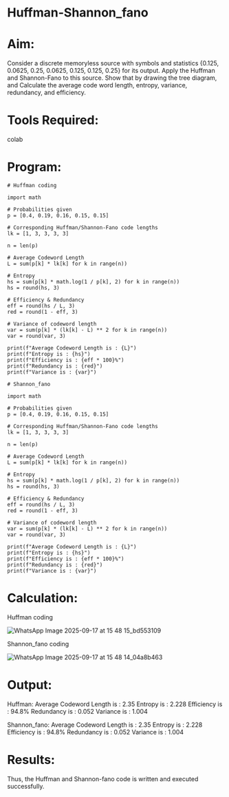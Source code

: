 # Huffman-Shannon_fano
# Aim:
Consider a discrete memoryless source with symbols and statistics {0.125, 0.0625, 0.25, 0.0625, 0.125, 0.125, 0.25} for its output. 
Apply the Huffman and Shannon-Fano to this source. 
Show that by drawing the tree diagram, and 
Calculate the average code word length, entropy, variance, redundancy, and efficiency.
# Tools Required:

colab

# Program:
```
# Huffman coding

import math

# Probabilities given
p = [0.4, 0.19, 0.16, 0.15, 0.15]

# Corresponding Huffman/Shannon-Fano code lengths
lk = [1, 3, 3, 3, 3]

n = len(p)

# Average Codeword Length
L = sum(p[k] * lk[k] for k in range(n))

# Entropy
hs = sum(p[k] * math.log(1 / p[k], 2) for k in range(n))
hs = round(hs, 3)

# Efficiency & Redundancy
eff = round(hs / L, 3)
red = round(1 - eff, 3)

# Variance of codeword length
var = sum(p[k] * (lk[k] - L) ** 2 for k in range(n))
var = round(var, 3)

print(f"Average Codeword Length is : {L}")
print(f"Entropy is : {hs}")
print(f"Efficiency is : {eff * 100}%")
print(f"Redundancy is : {red}")
print(f"Variance is : {var}")

# Shannon_fano

import math

# Probabilities given
p = [0.4, 0.19, 0.16, 0.15, 0.15]

# Corresponding Huffman/Shannon-Fano code lengths
lk = [1, 3, 3, 3, 3]

n = len(p)

# Average Codeword Length
L = sum(p[k] * lk[k] for k in range(n))

# Entropy
hs = sum(p[k] * math.log(1 / p[k], 2) for k in range(n))
hs = round(hs, 3)

# Efficiency & Redundancy
eff = round(hs / L, 3)
red = round(1 - eff, 3)

# Variance of codeword length
var = sum(p[k] * (lk[k] - L) ** 2 for k in range(n))
var = round(var, 3)

print(f"Average Codeword Length is : {L}")
print(f"Entropy is : {hs}")
print(f"Efficiency is : {eff * 100}%")
print(f"Redundancy is : {red}")
print(f"Variance is : {var}") 
```
# Calculation:

Huffman coding

![WhatsApp Image 2025-09-17 at 15 48 15_bd553109](https://github.com/user-attachments/assets/ce45fb61-5088-45ea-a7e6-7129dd338762)

Shannon_fano coding

![WhatsApp Image 2025-09-17 at 15 48 14_04a8b463](https://github.com/user-attachments/assets/f51c3ff2-33a2-4d24-b35a-3612f44e1cfd)

# Output:

Huffman:
Average Codeword Length is : 2.35
Entropy is : 2.228
Efficiency is : 94.8%
Redundancy is : 0.052
Variance is : 1.004

Shannon_fano:
Average Codeword Length is : 2.35
Entropy is : 2.228
Efficiency is : 94.8%
Redundancy is : 0.052
Variance is : 1.004

# Results:
Thus, the Huffman and Shannon-fano code is written and executed successfully.
